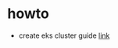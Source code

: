 # howto
- create eks cluster guide [link](https://panlm.github.io/EKS/infra/cluster/eks-cluster-with-terraform/)
